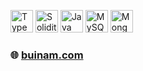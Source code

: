 <a href="https://www.typescriptlang.org/" target="_blank" rel="noreferrer"><img src="https://buinam.com/img/ts.png" width="36" height="36" alt="TypeScript" /></a>
<a href="https://docs.soliditylang.org/en/v0.8.6/index.html" target="_blank" rel="noreferrer"><img src="https://buinam.com/img/solidity.png" width="36" height="36" alt="Solidity" /></a>
<a href="https://www.oracle.com/java/" target="_blank" rel="noreferrer"><img src="https://buinam.com/img/java.png" width="36" height="36" alt="Java" /></a>
<a href="https://www.mysql.com/" target="_blank" rel="noreferrer"><img src="https://buinam.com/img/mysql.png" width="36" height="36" alt="MySQL" /></a>
<a href="https://www.mongodb.com/" target="_blank" rel="noreferrer"><img src="https://buinam.com/img/mongo.png" width="36" height="36" alt="MongoDB" /></a>

 ### 🌐 [buinam.com](http://buinam.com)
